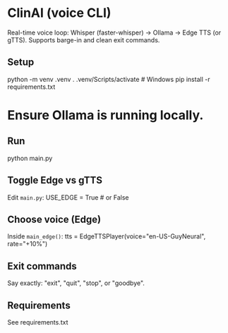 # ClinAI (voice CLI)

Real-time voice loop: Whisper (faster-whisper) → Ollama → Edge TTS (or gTTS).
Supports barge-in and clean exit commands.

## Setup

python -m venv .venv
. .venv/Scripts/activate # Windows
pip install -r requirements.txt

# Ensure Ollama is running locally.

## Run

python main.py

## Toggle Edge vs gTTS

Edit `main.py`:
USE_EDGE = True # or False

## Choose voice (Edge)

Inside `main_edge()`:
tts = EdgeTTSPlayer(voice="en-US-GuyNeural", rate="+10%")

## Exit commands

Say exactly: "exit", "quit", "stop", or "goodbye".

## Requirements

See requirements.txt
